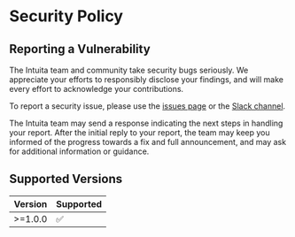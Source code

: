 # Security Policy

## Reporting a Vulnerability

The Intuita team and community take security bugs seriously. We appreciate your efforts to responsibly disclose your findings, and will make every effort to acknowledge your contributions.

To report a security issue, please use the [issues page](https://github.com/intuita-inc/codemod-registry/issues) or the [Slack channel](https://intuita.io/community).

The Intuita team may send a response indicating the next steps in handling your report. After the initial reply to your report, the team may keep you informed of the progress towards a fix and full announcement, and may ask for additional information or guidance.

## Supported Versions

| Version | Supported          |
| ------- | ------------------ |
| >=1.0.0   | :white_check_mark: |
